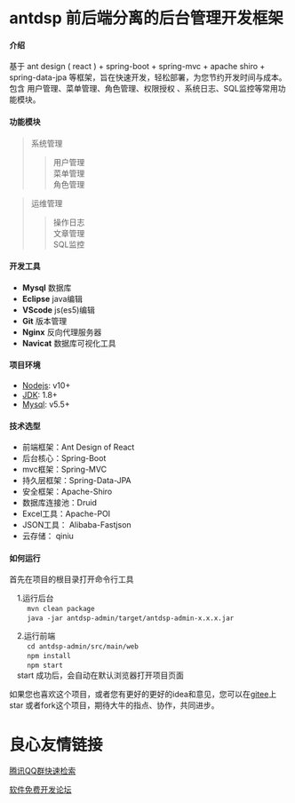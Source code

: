 # antdsp 前后端分离的后台管理开发框架

#### 介绍
基于 ant design ( react ) + spring-boot + spring-mvc + apache shiro + spring-data-jpa 等框架，旨在快速开发，轻松部署，为您节约开发时间与成本。包含 用户管理、菜单管理、角色管理、权限授权 、系统日志、SQL监控等常用功能模块。

#### 功能模块

   > 系统管理  
   >> 用户管理  
   >> 菜单管理  
   >> 角色管理  

   > 运维管理  
   >> 操作日志  
   >> 文章管理  
   >> SQL监控  

#### 开发工具
* **Mysql**             数据库  
* **Eclipse**           java编辑  
* **VScode**           js(es5)编辑  
* **Git**               版本管理  
* **Nginx**             反向代理服务器  
* **Navicat**           数据库可视化工具  

#### 项目环境

* [Nodejs](https://nodejs.org/en/download/): v10+  
* [JDK](https://www.oracle.com/technetwork/java/javase/downloads/jdk8-downloads-2133151.html): 1.8+  
* [Mysql](https://www.mysql.com/downloads/): v5.5+  

#### 技术选型

* 前端框架：Ant Design of React  
* 后台核心：Spring-Boot  
* mvc框架：Spring-MVC  
* 持久层框架：Spring-Data-JPA  
* 安全框架：Apache-Shiro  
* 数据库连接池：Druid  
* Excel工具：Apache-POI
* JSON工具： Alibaba-Fastjson
* 云存储： qiniu

#### 如何运行

首先在项目的根目录打开命令行工具

&emsp;1.运行后台  
    &emsp;&emsp; `mvn clean package`  
    &emsp;&emsp; `java -jar antdsp-admin/target/antdsp-admin-x.x.x.jar`  

&emsp;2.运行前端  
    &emsp;&emsp; `cd antdsp-admin/src/main/web`  
    &emsp;&emsp; `npm install`  
    &emsp;&emsp; `npm start`  
&emsp;start 成功后，会自动在默认浏览器打开项目页面


如果您也喜欢这个项目，或者您有更好的更好的idea和意见，您可以在[gitee](https://gitee.com/loving_stranges/Antd-Spring)上 star 或者fork这个项目，期待大牛的指点、协作，共同进步。

 # 良心友情链接

[腾讯QQ群快速检索](http://u.720life.cn/s/8cf73f7c)

[软件免费开发论坛](http://u.720life.cn/s/bbb01dc0)